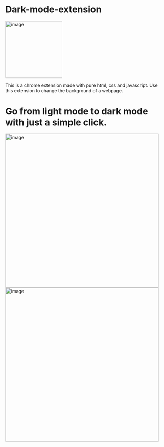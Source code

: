 # Dark-mode-extension
<img width="178" alt="image" src="https://user-images.githubusercontent.com/85433137/162452938-6addb982-a0c6-46d5-8711-23a0ddb94623.png">

This is a chrome extension made with pure html, css and javascript.
Use this extension to change the background of a webpage.

# Go from light mode to dark mode with just a simple click.
<img width="480" alt="image" src="https://user-images.githubusercontent.com/85433137/161432871-419bdb1f-943f-4bbc-816d-224179743b06.png">         <img width="480" alt="image" src="https://user-images.githubusercontent.com/85433137/161432895-566e4c14-c223-460d-80f2-baae8fbc36ea.png">
